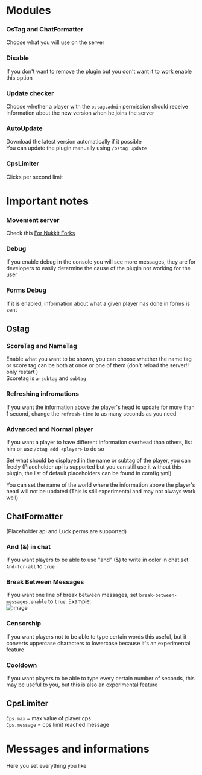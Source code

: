 # Modules
### OsTag and ChatFormatter
Choose what you will use on the server
### Disable
If you don't want to remove the plugin but you don't want it to work enable this option
### Update checker
Choose whether a player with the `ostag.admin` permission should receive information about the new version when he joins the server
### AutoUpdate
Download the latest version automatically if it possible <br/>
You can update the plugin manually using `/ostag update`
### CpsLimiter
Clicks per second limit


# Important notes

### Movement server
Check this [For Nukkit Forks](https://github.com/IndianBartonka/OsTag/wiki#for-nukkit-forks)
### Debug
If you enable debug in the console you will see more messages, they are for developers to easily determine the cause of the plugin not working for the user
### Forms Debug
If it is enabled, information about what a given player has done in forms is sent

## Ostag
### ScoreTag and NameTag
Enable what you want to be shown, you can choose whether the name tag or score tag can be both at once or one of them (don't reload the server!! only restart ) <br/>
Scoretag is ``a-subtag`` and ``subtag``

### Refreshing infromations
If you want the information above the player's head to update for more than 1 second, change the ``refresh-time`` to as many seconds as you need
### Advanced and Normal player
If you want a player to have different information overhead than others, list him or use ``/otag add <player>`` to do so

Set what should be displayed in the name or subtag of the player, you can freely (Placeholder api is supported but you can still use it without this plugin, the list of default placeholders can be found in comfig.yml)

You can set the name of the world where the information above the player's head will not be updated (This is still experimental and may not always work well)

## ChatFormatter
(Placeholder api and Luck perms are supported)

### And (&) in chat
If you want players to be able to use "and" (&) to write in color in chat set ``And-for-all`` to ``true``
### Break Between Messages
If you want one line of break between messages, set ``break-between-messages.enable`` to ``true``. Example:<br/>
![image](https://user-images.githubusercontent.com/68228599/210433043-c71265f3-9862-4822-a000-860c22295ef7.png)
### Censorship
If you want players not to be able to type certain words this useful, but it converts uppercase characters to lowercase because it's an experimental feature
### Cooldown
If you want players to be able to type every certain number of seconds, this may be useful to you, but this is also an experimental feature

## CpsLimiter
`Cps.max` = max value of player cps <br/>
`Cps.message` = cps limit reached message <br/>
# Messages and informations
Here you set everything you like




















